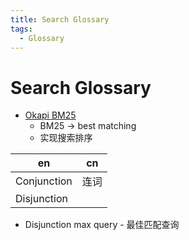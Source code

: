 ```yaml
---
title: Search Glossary
tags:
  - Glossary
---
```


# Search Glossary

- [Okapi BM25](https://en.wikipedia.org/wiki/Okapi_BM25)
  - BM25 -> best matching
  - 实现搜索排序

| en          | cn   |
| ----------- | ---- |
| Conjunction | 连词 |
| Disjunction |

- Disjunction max query - 最佳匹配查询
